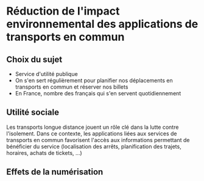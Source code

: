 # Réduction de l'impact environnemental des applications de transports en commun

## Choix du sujet
- Service d'utilité publique
- On s'en sert régulièrement pour planifier nos déplacements en transports en commun et réserver nos billets
- En France, nombre des français qui s'en servent quotidiennement

## Utilité sociale
Les transports longue distance jouent un rôle clé dans la lutte contre l'isolement.
Dans ce contexte, les applications liées aux services de transports en commun favorisent l'accès aux informations permettant de bénéficier du service (localisation des arrêts, planification des trajets, horaires, achats de tickets, ...)

## Effets de la numérisation
